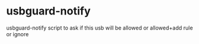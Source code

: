 # usbguard-notify
usbguard-notify script to ask if this usb will be allowed or allowed+add rule or ignore
